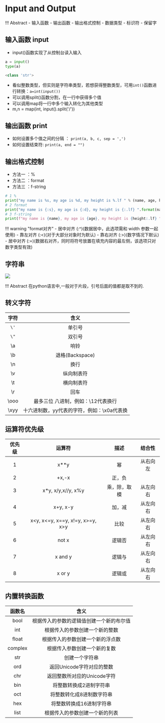 # Input and Output

!!! Abstract
    - 输入函数
    - 输出函数
    - 输出格式控制
    - 数据类型
    - 标识符
    - 保留字
  
## 输入函数 input

- input()函数实现了从控制台读入输入

```py
a = input()
type(a)

<class 'str'>
```

- 看似整数类型，但实则是字符串类型，若想获得整数类型，可用`int()`函数进行转换：`a=int(input())`
- 可以调用split()函数分割，在一行中获得多个值
- 可以调用map将一行中多个输入转化为其他类型
- m,n = map(int, input().split('/'))

## 输出函数 print

- 如何设置多个值之间的分隔 ： `print(a, b, c, sep = ',')`
- 如何设置结束符: `print(a, end = "")`

## 输出格式控制

- 方法一 ：%
- 方法二 ：format
- 方法三 ：f-string

```py
# 1 %
print("my name is %s, my age is %d, my height is %.lf " % (name, age, height))
# 2 format
print("my name is {:s}, my age is {:d}, my height is {:.lf} ".format(name, age, height))
# 3 f-string
print(f"my name is {name}, my age is {age}, my height is {height:.lf} ".format(name, age, height))
```

!!! warning "format对齐"
    - 居中对齐 (:^)(数据居中，此选项需和 width 参数一起使用)
    - 靠左对齐 (:<)(对于大部分对象时为默认)
    - 靠右对齐 (:>)(数字情况下默认)
    - 居中对齐 (:=)(数据右对齐，同时将符号放置在填充内容的最左侧，该选项只对数字类型有效)

## 字符串

![](https://blog-pic-thorin.oss-cn-hangzhou.aliyuncs.com/3bf34231dbb8f6baea4912b2a67143e.png)

!!! Abstract
    在python语言中,一般对于片段，引号后面的值都是取不到的.

## 转义字符

|字符|含义|
|:--:|:--:|
|`\'` |单引号|
|`\"` |双引号|
|\a |响铃|
|\b |退格(Backspace)|
|\n |换行|
|\v |纵向制表符|
|\t |横向制表符|
|\r |回车|
|\ooo |最多三位 八进制，例如：\12代表换行|
|\xyy |十六进制数，yy代表的字符，例如：\x0a代表换|

## 运算符优先级

|优先级 |运算符 |描述| 结合性|
|:---:|:---:|:---:|:---:|
|1| x**y| 幂 |从右向左|
|2| +x,-x |正，负||
|3| x*y, x/y,x//y, x%y| 乘，除，取模 |从左向右|
|4 |x+y, x-y |加，减| 从左向右|
|5 |x<y, x<=y, x==y, x!=y, x>=y, x>y| 比较| 从左向右
|6 |not x |逻辑否 |从左向右|
|7 |x and y |逻辑与| 从左向右|
|8 |x or y |逻辑或 |从左向右|

## 内置转换函数

|函数名 |含义|
|:---:|:---:|
|bool|根据传入的参数的逻辑值创建一个新的布尔值|
|int |根据传入的参数创建一个新的整数|
|float| 根据传入的参数创建一个新的浮点数|
|complex| 根据传入参数创建一个新的复数|
|str |创建一个字符串|
|ord| 返回Unicode字符对应的整数|
|chr| 返回整数所对应的Unicode字符|
|bin| 将整数转换成2进制字符串|
|oct| 将整数转化成8进制数字符串|
|hex| 将整数转换成16进制字符串|
|list| 根据传入的参数创建一个新的列表|